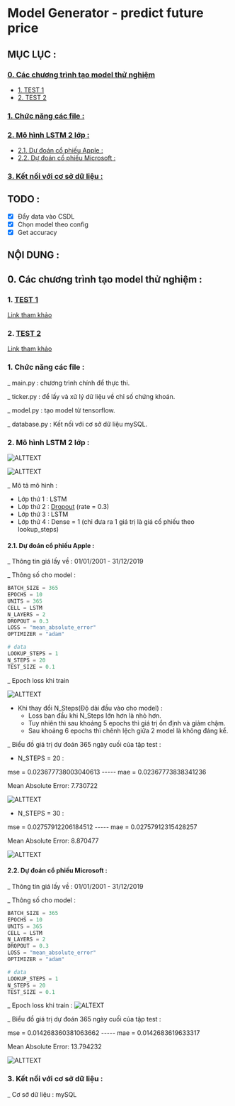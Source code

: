 # Model Generator - predict future price

## MỤC LỤC :

### [0. Các chương trình tạo model thử nghiệm](#0-các-chương-trình-tạo-model-thử-nghiệm-)
- [1. TEST 1](https://github.com/pinezapple/20202-Stock-Project/tree/main/systemX/Price_Generator/_0_Model_test_file/Test124032020)
- [2. TEST 2](https://github.com/pinezapple/20202-Stock-Project/tree/main/systemX/Price_Generator/_0_Model_test_file/Test042020)

### [1. Chức năng các file :](#1-chức-năng-các-file-)

### [2. Mô hình LSTM 2 lớp :](#2-mô-hình-lstm-2-lớp-)
- [2.1. Dự đoán cổ phiếu Apple :](#21-dự-đoán-cổ-phiếu-apple-)
- [2.2. Dự đoán cổ phiếu Microsoft :](#22-dự-đoán-cổ-phiếu-microsoft-)

### [3. Kết nối với cơ sở dữ liệu :](#3-kết-nối-với-cơ-sở-dữ-liệu-)

## TODO :
- [x] Đẩy data vào CSDL
- [x] Chọn model theo config
- [x] Get accuracy

## NỘI DUNG :

## 0. Các chương trình tạo model thử nghiệm :

### 1. [TEST 1](https://github.com/ThanhPP/HUST_20192_Project2/tree/master/Test124032020)

[Link tham khảo](https://medium.com/@jasonbamford/machine-learning-algorithm-to-predict-stock-direction-d54b7666cc7c)

### 2. [TEST 2](https://github.com/ThanhPP/HUST_20192_Project2/tree/master/Test042020)

[Link tham khảo](https://www.thepythoncode.com/article/stock-price-prediction-in-python-using-tensorflow-2-and-keras)

### 1. Chức năng các file :

_ main.py : chương trình chính để thực thi.

_ ticker.py : để lấy và xử lý dữ liệu về chỉ số chứng khoán.

_ model.py : tạo model từ tensorflow.

_ database.py : Kết nối với cơ sở dữ liệu mySQL.

### 2. Mô hình LSTM 2 lớp : 

![ALTTEXT](img/LSTM_2Layers_Graph.png)

![ALTTEXT](img/LSTM_2Layers_Summary.png)

_ Mô tả mô hình :
- Lớp thứ 1 : LSTM
- Lớp thứ 2 : [Dropout](https://www.phamduytung.com/blog/2019-05-05-deep-learning-dropout/) (rate = 0.3)
- Lớp thứ 3 : LSTM
- Lớp thứ 4 : Dense = 1 (chỉ đưa ra 1 giá trị là giá cổ phiếu theo lookup_steps)

#### 2.1. Dự đoán cổ phiếu Apple :
_ Thông tin giá lấy về : 01/01/2001 - 31/12/2019

_ Thông số cho model :
```python
BATCH_SIZE = 365
EPOCHS = 10
UNITS = 365
CELL = LSTM
N_LAYERS = 2
DROPOUT = 0.3
LOSS = "mean_absolute_error"
OPTIMIZER = "adam"

# data
LOOKUP_STEPS = 1
N_STEPS = 20
TEST_SIZE = 0.1
```

_ Epoch loss khi train 

![ALTTEXT](img/AAPL_LSTM_2_Layers_NSteps_28-04-2020.png)

- Khi thay đổi N_Steps(Độ dài đầu vào cho model) :
    - Loss ban đầu khi N_Steps lớn hơn là nhỏ hơn.
    - Tuy nhiên thì sau khoảng 5 epochs thì giá trị ổn định và giảm chậm.
    - Sau khoảng 6 epochs thì chênh lệch giữa 2 model là không đáng kể.
    
_ Biểu đồ giá trị dự đoán 365 ngày cuối của tập test :
- N_STEPS = 20 : 

mse = 0.023677738003040613 ----- mae = 0.02367773838341236

Mean Absolute Error: 7.730722

![ALTTEXT](img/AAPL_LSTM_2_Layers_NSteps20_Graph_28-04-2020.png)

- N_STEPS = 30 :

mse = 0.02757912206184512 ----- mae = 0.02757912315428257

Mean Absolute Error: 8.870477

![ALTTEXT](img/AAPL_LSTM_2_Layers_NSteps30_Graph_28-04-2020.png)
    

    
#### 2.2. Dự đoán cổ phiếu Microsoft :
_ Thông tin giá lấy về : 01/01/2001 - 31/12/2019

_ Thông số cho model :
```python
BATCH_SIZE = 365
EPOCHS = 10
UNITS = 365
CELL = LSTM
N_LAYERS = 2
DROPOUT = 0.3
LOSS = "mean_absolute_error"
OPTIMIZER = "adam"

# data
LOOKUP_STEPS = 1
N_STEPS = 20
TEST_SIZE = 0.1
```

_ Epoch loss khi train :
![ALTEXT](img/MSFT_LSTM_2_Layers_NSteps_28-04-2020.png)

_ Biểu đồ giá trị dự đoán 365 ngày cuối của tập test :

mse = 0.014268360381063662 ----- mae = 0.0142683619633317

Mean Absolute Error: 13.794232

![ALTTEXT](img/MSFT_LSTM_2_Layers_NSteps20_Graph_28-04-2020.png)

### 3. Kết nối với cơ sở dữ liệu :
_ Cơ sở dữ liệu : mySQL
